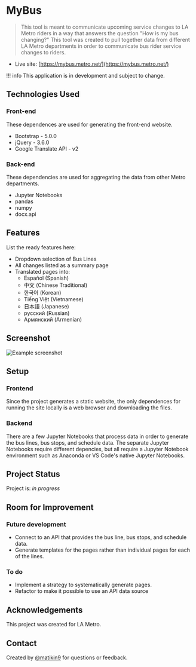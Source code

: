 # MyBus

> This tool is meant to communicate upcoming service changes to LA Metro riders in a way that answers the question "How is my bus changing?" This tool was created to pull together data from different LA Metro departments in order to communicate bus rider service changes to riders.

- Live site: [https://mybus.metro.net/](https://mybus.metro.net/)

!!! info
    This application is in development and subject to change.

## Technologies Used

### Front-end

These dependences are used for generating the front-end website.

- Bootstrap - 5.0.0
- jQuery - 3.6.0
- Google Translate API - v2

### Back-end

These dependencies are used for aggregating the data from other Metro departments.

- Jupyter Notebooks
- pandas
- numpy
- docx.api

## Features

List the ready features here:

- Dropdown selection of Bus Lines 
- All changes listed as a summary page
- Translated pages into:
  - Español (Spanish)
  - 中文 (Chinese Traditional)
  - 한국어 (Korean)
  - Tiếng Việt (Vietnamese)
  - 日本語 (Japanese)
  - русский (Russian)
  - Армянский (Armenian)

## Screenshot
![Example screenshot](./media/screenshot.png)

## Setup
### Frontend
Since the project generates a static website, the only dependences for running the site locally is a web browser and downloading the files. 

### Backend
There are a few Jupyter Notebooks that process data in order to generate the bus lines, bus stops, and schedule data. The separate Jupyter Notebooks require different depencies, but all require a Jupyter Notebook environment such as Anaconda or VS Code's native Jupyter Notebooks.

## Project Status
Project is: _in progress_


## Room for Improvement
### Future development
- Connect to an API that provides the bus line, bus stops, and schedule data.
- Generate templates for the pages rather than individual pages for each of the lines.

### To do

- Implement a strategy to systematically generate pages. 
- Refactor to make it possible to use an API data source

## Acknowledgements
This project was created for LA Metro.

## Contact
Created by [@matikin9](https://www.github.com/matikin9) for questions or feedback.